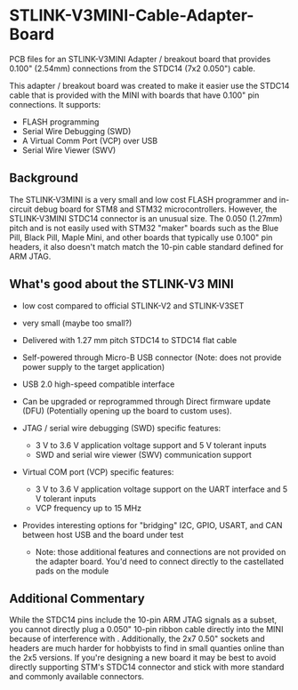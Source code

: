 # STLINK-V3MINI-Cable-Adapter-Board
PCB files for an STLINK-V3MINI Adapter / breakout board that provides 0.100" (2.54mm) connections from the STDC14 (7x2 0.050") cable.

This adapter / breakout board was created to make it easier use the STDC14 cable that is provided with the MINI with boards that have 0.100" pin connections. It supports:
* FLASH programming
* Serial Wire Debugging (SWD)
* A Virtual Comm Port (VCP) over USB
* Serial Wire Viewer (SWV)

## Background
The STLINK-V3MINI is a very small and low cost FLASH programmer and in-circuit debug board for STM8 and STM32 microcontrollers. However, the STLINK-V3MINI STDC14 connector is an unusual size. The 0.050 (1.27mm) pitch and is not easily used with STM32 "maker" boards such as the Blue Pill, Black Pill, Maple Mini, and other boards that typically use 0.100" pin headers, it also doesn't match match the 10-pin cable standard defined for ARM JTAG.

## What's good about the STLINK-V3 MINI
* low cost compared to official STLINK-V2 and STLINK-V3SET
* very small (maybe too small?)
* Delivered with 1.27 mm pitch STDC14 to STDC14 flat cable
* Self-powered through Micro-B USB connector (Note: does not provide power supply to the target application)
* USB 2.0 high-speed compatible interface
* Can be upgraded or reprogrammed through Direct firmware update (DFU) (Potentially opening up the board to custom uses).


* JTAG / serial wire debugging (SWD) specific features:
  *  3 V to 3.6 V application voltage support and 5 V tolerant inputs
  *  SWD and serial wire viewer (SWV) communication support


* Virtual COM port (VCP) specific features:
  * 3 V to 3.6 V application voltage support on the UART interface and 5 V tolerant inputs
  * VCP frequency up to 15 MHz

* Provides interesting options for "bridging" I2C, GPIO, USART, and CAN between host USB and the board under test
  * Note: those additional features and connections are not provided on the adapter board. You'd need to connect directly to the castellated pads on the module 

## Additional Commentary
While the STDC14 pins include the 10-pin ARM JTAG signals as a subset, you cannot directly plug a 0.050" 10-pin ribbon cable directly into the MINI because of interference with . Additionally, the 2x7 0.50" sockets and headers are much harder for hobbyists to find in small quanties online than the 2x5 versions. If you're designing a new board it may be best to avoid directly supporting STM's STDC14 connector and stick with more standard and commonly available connectors.
